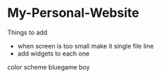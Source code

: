 # My-Personal-Website

Things to add
 - when screen is too small make it single file line 
 - add widgets to each one

 color scheme bluegame boy